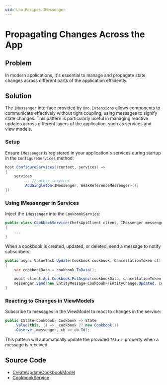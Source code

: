 ```yaml
---
uid: Uno.Recipes.IMessenger
---
```


# Propagating Changes Across the App

## Problem

In modern applications, it's essential to manage and propagate state changes across different parts of the application efficiently.

## Solution

The `IMessenger` interface provided by `Uno.Extensions` allows components to communicate effectively without tight coupling, using messages to signify state changes. This pattern is particularly useful in managing reactive updates across different layers of the application, such as services and view models.

### Setup

Ensure `IMessenger` is registered in your application's services during startup in the `ConfigureServices` method:

```csharp
host.ConfigureServices((context, services) =>
{
    services
        ... // other services
        .AddSingleton<IMessenger, WeakReferenceMessenger>();
})
```

### Using IMessenger in Services

Inject the `IMessenger` into the `CookbookService`:

```csharp
public class CookbookService(ChefsApiClient client, IMessenger messenger, IUserService userService): ICookbookService
{
    ...
}
```

When a cookbook is created, updated, or deleted, send a message to notify subscribers:

```csharp
public async ValueTask Update(Cookbook cookbook, CancellationToken ct)
{
    var cookbookData = cookbook.ToData();

    await client.Api.Cookbook.PutAsync(cookbookData, cancellationToken: ct);
    messenger.Send(new EntityMessage<Cookbook>(EntityChange.Updated, cookbook));
}
```

### Reacting to Changes in ViewModels

Subscribe to messages in the ViewModel to react to changes in the service:

```csharp
public IState<Cookbook> Cookbook => State
    .Value(this, () => _cookbook ?? new Cookbook())
    .Observe(_messenger, cb => cb.Id);
```

This pattern will automatically update the provided `IState` property when a message is received.

## Source Code

- [CreateUpdateCookbookModel](https://github.com/unoplatform/uno.chefs/blob/139edc9eab65b322e219efb7572583551c40ad32/Chefs/Presentation/CreateUpdateCookbookModel.cs#L54-L56)
- [CookbookService](https://github.com/unoplatform/uno.chefs/blob/139edc9eab65b322e219efb7572583551c40ad32/Chefs/Services/Cookbooks/CookbookService.cs#L56)
